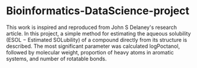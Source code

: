# Bioinformatics-DataScience-project

This work is inspired and reproduced from John S Delaney's research article. In this project, a simple method for estimating the aqueous solubility (ESOL − Estimated SOLubility) of a compound directly from its structure is described. 
The most significant parameter was calculated logPoctanol, followed by molecular weight, proportion of heavy atoms in aromatic systems, and number of rotatable bonds.
